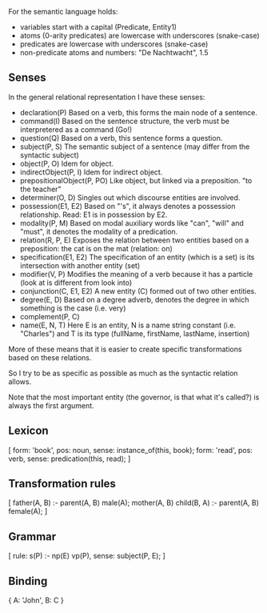 For the semantic language holds:
 
 * variables start with a capital (Predicate, Entity1)
 * atoms (0-arity predicates) are lowercase with underscores (snake-case)
 * predicates are lowercase with underscores (snake-case)
 * non-predicate atoms and numbers: "De Nachtwacht", 1.5

## Senses

In the general relational representation I have these senses:

 * declaration(P)               Based on a verb, this forms the main node of a sentence.
 * command(I)                   Based on the sentence structure, the verb must be interpretered as a command (Go!)
 * question(Q)                  Based on a verb, this sentence forms a question.
 * subject(P, S)                The semantic subject of a sentence (may differ from the syntactic subject)
 * object(P, O)                 Idem for object.
 * indirectObject(P, I)         Idem for indirect object.
 * prepositionalObject(P, PO)   Like object, but linked via a preposition. "to the teacher"
 * determiner(O, D)             Singles out which discourse entities are involved.
 * possession(E1, E2)           Based on "'s", it always denotes a possession relationship. Read: E1 is in possession by E2.
 * modality(P, M)               Based on modal auxiliary words like "can", "will" and "must", it denotes the modality of a predication.
 * relation(R, P, E)            Exposes the relation between two entities based on a preposition: the cat is on the mat (relation: on)
 * specification(E1, E2)        The specification of an entity (which is a set) is its intersection with another entity (set)
 * modifier(V, P)               Modifies the meaning of a verb because it has a particle (look at is different from look into)
 * conjunction(C, E1, E2)       A new entity (C) formed out of two other entities.
 * degree(E, D)                 Based on a degree adverb, denotes the degree in which something is the case (i.e. very)
 * complement(P, C)
 * name(E, N, T)                Here E is an entity, N is a name string constant (i.e. "Charles") and T is its type (fullName, firstName, lastName, insertion)

More of these means that it is easier to create specific transformations based on these relations.

So I try to be as specific as possible as much as the syntactic relation allows.

Note that the most important entity (the governor, is that what it's called?) is always the first argument.

## Lexicon
 
[
    form: 'book',   pos: noun,  sense: instance_of(this, book);
    form: 'read',   pos: verb,  sense: predication(this, read);
]

## Transformation rules

[
    father(A, B) :- parent(A, B) male(A);
    mother(A, B) child(B, A) :- parent(A, B) female(A);
]

## Grammar

[
    rule: s(P) :- np(E) vp(P),     sense: subject(P, E);
]

## Binding

{
    A: 'John',
    B: C 
}
